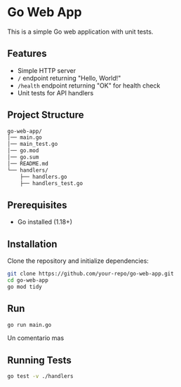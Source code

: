 # Go Web App

This is a simple Go web application with unit tests.

## Features
- Simple HTTP server
- `/` endpoint returning "Hello, World!"
- `/health` endpoint returning "OK" for health check
- Unit tests for API handlers

## Project Structure
```bash
go-web-app/
│── main.go
│── main_test.go
│── go.mod
│── go.sum
│── README.md
└── handlers/
    ├── handlers.go
    ├── handlers_test.go

````


## Prerequisites
- Go installed (1.18+)

## Installation
Clone the repository and initialize dependencies:
```sh
git clone https://github.com/your-repo/go-web-app.git
cd go-web-app
go mod tidy
```

## Run
```bash
go run main.go
```

Un comentario mas
## Running Tests
```bash
go test -v ./handlers
```
